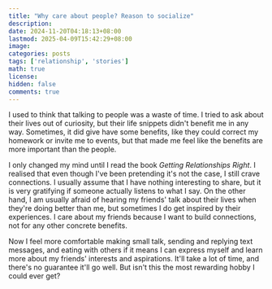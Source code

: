 ```yaml
---
title: "Why care about people? Reason to socialize"
description: 
date: 2024-11-20T04:18:13+08:00
lastmod: 2025-04-09T15:42:29+08:00
image: 
categories: posts
tags: ['relationship', 'stories']
math: true
license: 
hidden: false
comments: true
---
```


I used to think that talking to people was a waste of time. I tried to ask about their lives out of curiosity, but their life snippets didn't benefit me in any way. Sometimes, it did give have some benefits, like they could correct my homework or invite me to events, but that made me feel like the benefits are more important than the people.

I only changed my mind until I read the book *Getting Relationships Right*. I realised that even though I've been pretending it's not the case, I still crave connections. I usually assume that I have nothing interesting to share, but it is very gratifying if someone actually listens to what I say. On the other hand, I am usually afraid of hearing my friends' talk about their lives when they're doing better than me, but sometimes I do get inspired by their experiences. I care about my friends because I want to build connections, not for any other concrete benefits.

Now I feel more comfortable making small talk, sending and replying text messages, and eating with others if it means I can express myself and learn more about my friends' interests and aspirations. It'll take a lot of time, and there's no guarantee it'll go well. But isn't this the most rewarding hobby I could ever get?

